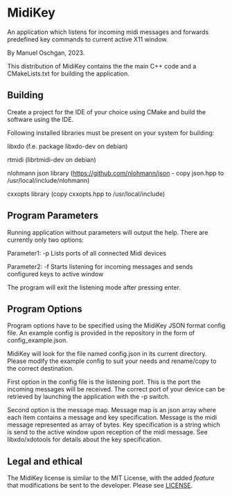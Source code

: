 # MidiKey

An application which listens for incoming midi messages and forwards predefined key commands to current active X11 window.

By Manuel Oschgan, 2023.

This distribution of MidiKey contains the the main C++ code and a CMakeLists.txt for building the application.

## Building

Create a project for the IDE of your choice using CMake and build the software using the IDE.

Following installed libraries must be present on your system for building:

libxdo (f.e. package libxdo-dev on debian)

rtmidi (librtmidi-dev on debian)

nlohmann json library (https://github.com/nlohmann/json - copy json.hpp to /usr/local/include/nlohmann)

cxxopts library (copy cxxopts.hpp to /usr/local/include)

## Program Parameters

Running application without parameters will output the help.
There are currently only two options:

Parameter1: -p Lists ports of all connected Midi devices

Parameter2: -f Starts listening for incoming messages and sends configured keys to active window

The program will exit the listening mode after pressing enter.

## Program Options

Program options have to be specified using the MidiKey JSON format config file. An example config is provided in the repository
in the form of config_example.json.

MidiKey will look for the file named config.json in its current directory. Please modify the example config to suit your needs
and rename/copy to the correct destination.

First option in the config file is the listening port. This is the port the incoming messages will be received. The correct port of your
device can be retrieved by launching the application with the -p switch.

Second option is the message map. Message map is an json array where each item contains a message and key specification.
Message is the midi message represented as array of bytes. Key specification is a string which is send to the active window
upon reception of the midi message. See libxdo/xdotools for details about the key specification.

## Legal and ethical

The MidiKey license is similar to the MIT License, with the added *feature* that modifications be sent to the developer.  Please see [LICENSE](LICENSE).